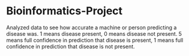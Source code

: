 # Bioinformatics-Project
Analyzed data to see how accurate a machine or person predicting a disease was. 1 means disease present, 0 means disease not present. 5 means full confidence in prediction that disease is present, 1 means full confidence in prediction that disease is not present.
